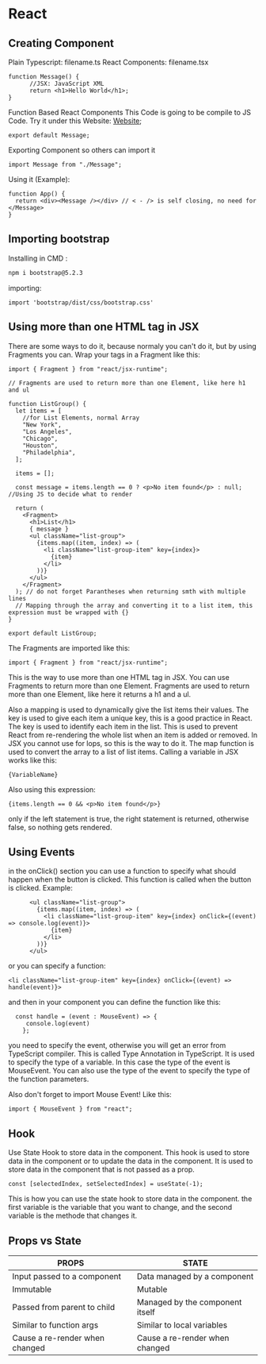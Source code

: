 # React

## Creating Component

Plain Typescript: filename.ts
React Components: filename.tsx

```tsx
function Message() {
      //JSX: JavaScript XML
      return <h1>Hello World</h1>;
}
```

Function Based React Components
This Code is going to be compile to JS Code.
Try it under this Website: [Website](https://babeljs.io/repl);

```tsx
export default Message;
```

Exporting Component so others can import it

```tsx
import Message from "./Message";
```

Using it (Example):

```tsx
function App() {
  return <div><Message /></div> // < - /> is self closing, no need for </Message>
}
```

## Importing bootstrap

Installing in CMD :

```cmd
npm i bootstrap@5.2.3
```

importing:

```tsx
import 'bootstrap/dist/css/bootstrap.css'
```

## Using more than one HTML tag in JSX

There are some ways to do it, because normaly you can't do it, but by using Fragments you can.
Wrap your tags in a Fragment like this:

```tsx
import { Fragment } from "react/jsx-runtime";

// Fragments are used to return more than one Element, like here h1 and ul

function ListGroup() {
  let items = [
    //for List Elements, normal Array
    "New York",
    "Los Angeles",
    "Chicago",
    "Houston",
    "Philadelphia",
  ];

  items = [];

  const message = items.length == 0 ? <p>No item found</p> : null; //Using JS to decide what to render

  return (
    <Fragment>
      <h1>List</h1>
      { message }
      <ul className="list-group">
        {items.map((item, index) => (
          <li className="list-group-item" key={index}>
            {item}
          </li>
        ))}
      </ul>
    </Fragment>
  ); // do not forget Parantheses when returning smth with multiple lines
  // Mapping through the array and converting it to a list item, this expression must be wrapped with {}
}

export default ListGroup;
```

The Fragments are imported like this:

```tsx
import { Fragment } from "react/jsx-runtime";
```

This is the way to use more than one HTML tag in JSX. You can use Fragments to return more than one Element. Fragments are used to return more than one Element, like here it returns a h1 and a ul.

Also a mapping is used to dynamically give the list items their values. The key is used to give each item a unique key, this is a good practice in React. The key is used to identify each item in the list. This is used to prevent React from re-rendering the whole list when an item is added or removed. In JSX you cannot use for lops, so this is the way to do it. The map function is used to convert the array to a list of list items. Calling a variable in JSX works like this:

```tsx
{VariableName}
```

Also using this expression:

```tsx
{items.length == 0 && <p>No item found</p>}
```

only if the left statement is true, the right statement is returned, otherwise false, so nothing gets rendered.

## Using Events

in the onClick() section you can use a function to specify what should happen when the button is clicked. This function is called when the button is clicked. Example:

```tsx
      <ul className="list-group">
        {items.map((item, index) => (
          <li className="list-group-item" key={index} onClick={(event) => console.log(event)}>
            {item}
          </li>
        ))}
      </ul>

```

or you can specify a function:

```tsx
<li className="list-group-item" key={index} onClick={(event) => handle(event)}>
```

and then in your component you can define the function like this:

```tsx
  const handle = (event : MouseEvent) => {
     console.log(event)
    };

```

you need to specify the event, otherwise you will get an error from TypeScript compiler. This is called Type Annotation in TypeScript. It is used to specify the type of a variable. In this case the type of the event is MouseEvent. You can also use the type of the event to specify the type of the function parameters.

Also don't forget to import Mouse Event!
Like this:

```tsx
import { MouseEvent } from "react";
```

## Hook

Use State Hook to store data in the component. This hook is used to store data in the component or to update the data in the component. It is used to store data in the component that is not passed as a prop.

```tsx
const [selectedIndex, setSelectedIndex] = useState(-1);
```

This is how you can use the state hook to store data in the component. the first variable is the variable that you want to change, and the second variable is the methode that changes it.

## Props vs State

| PROPS | STATE |
| --- | --- |
|  Input passed to a component | Data managed by a component |
| Immutable | Mutable |
| Passed from parent to child | Managed by the component itself |
| Similar to function args | Similar to local variables |
| Cause a re-render when changed | Cause a re-render when changed |
